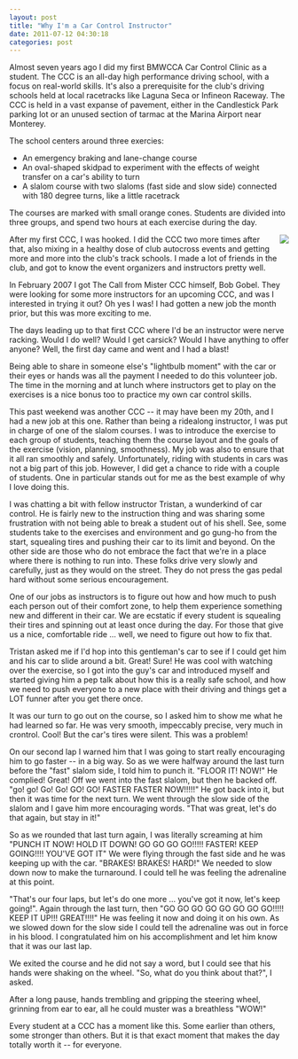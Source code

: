 ```yaml
---
layout: post
title: "Why I'm a Car Control Instructor"
date: 2011-07-12 04:30:18
categories: post
---
```

Almost seven years ago I did my first BMWCCA Car Control Clinic as a student.  The CCC is an all-day high performance driving school, with a focus on real-world skills.  It's also a prerequisite for the club's driving schools held at local racetracks like Laguna Seca or Infineon Raceway.  The CCC is held in a vast expanse of pavement, either in the Candlestick Park parking lot or an unused section of tarmac at the Marina Airport near Monterey.  

The school centers around three exercies:
<ul>
<li>An emergency braking and lane-change course</li>
<li>An oval-shaped skidpad to experiment with the effects of weight transfer on a car's ability to turn</li>
<li>A slalom course with two slaloms (fast side and slow side) connected with 180 degree turns, like a little racetrack</li>
</ul>
The courses are marked with small orange cones.  Students are divided into three groups, and spend two hours at each exercise during the day.

<img src="http://www.ggcbmwcca.org/IMAGES/clinic-photo.jpg" align="right" style="padding-left:10px;">After my first CCC, I was hooked.  I did the CCC two more times after that, also mixing in a healthy dose of club autocross events and getting more and more into the club's track schools.  I made a lot of friends in the club, and got to know the event organizers and instructors pretty well.

In February 2007 I got The Call from Mister CCC himself, Bob Gobel.  They were looking for some more instructors for an upcoming CCC, and was I interested in trying it out?   Oh yes I was!  I had gotten a new job the month prior, but this was more exciting to me.

The days leading up to that first CCC where I'd be an instructor were nerve racking.  Would I do well?  Would I get carsick?  Would I have anything to offer anyone?  Well, the first day came and went and I had a blast!

Being able to share in someone else's "lightbulb moment" with the car or their eyes or hands was all the payment I needed to do this volunteer job.  The time in the morning and at lunch where instructors get to play on the exercises is a nice bonus too to practice my own car control skills.

This past weekend was another CCC -- it may have been my 20th, and I had a new job at this one.  Rather than being a ridealong instructor, I was put in charge of one of the slalom courses.  I was to introduce the exercise to each group of students, teaching them the course layout and the goals of the exercise (vision, planning, smoothness).  My job was also to ensure that it all ran smoothly and safely.  Unfortunately, riding with students in cars was not a big part of this job.  However, I did get a chance to ride with a couple of students.  One in particular stands out for me as the best example of why I love doing this.  

I was chatting a bit with fellow instructor Tristan, a wunderkind of car control.  He is fairly new to the instruction thing and was sharing some frustration with not being able to break a student out of his shell.  See, some students take to the exercises and environment and go gung-ho from the start, squealing tires and pushing their car to its limit and beyond.  On the other side are those who do not embrace the fact that we're in a place where there is nothing to run into.  These folks drive very slowly and carefully, just as they would on the street.  They do not press the gas pedal hard without some serious encouragement.

One of our jobs as instructors is to figure out how and how much to push each person out of their comfort zone, to help them experience something new and different in their car.  We are ecstatic if every student is squealing their tires and spinning out at least once during the day.  For those that give us a nice, comfortable ride ... well, we need to figure out how to fix that.

Tristan asked me if I'd hop into this gentleman's car to see if I could get him and his car to slide around a bit.  Great!  Sure!  He was cool with watching over the exercise, so I got into the guy's car and introduced myself and started giving him a pep talk about how this is a really safe school, and how we need to push everyone to a new place with their driving and things get a LOT funner after you get there once.

It was our turn to go out on the course, so I asked him to show me what he had learned so far.  He was very smooth, impeccably precise, very much in crontrol.  Cool!  But the car's tires were silent.  This was a problem!  

On our second lap I warned him that I was going to start really encouraging him to go faster -- in a big way.  So as we were halfway around the last turn before the "fast" slalom side, I told him to punch it.  "FLOOR IT!  NOW!"  He complied!  Great!  Off we went into the fast slalom, but then he backed off.  "go! go! Go! Go! GO! GO! FASTER FASTER NOW!!!!!"  He got back into it, but then it was time for the next turn.  We went through the slow side of the slalom and I gave him more encouraging words.  "That was great, let's do that again, but stay in it!"  

So as we rounded that last turn again, I was literally screaming at him "PUNCH IT NOW!  HOLD IT DOWN!  GO GO GO GO!!!!! FASTER!  KEEP GOING!!!!  YOU'VE GOT IT"  We were flying through the fast side and he was keeping up with the car.  "BRAKES!  BRAKES! HARD!"  We needed to slow down now to make the turnaround.  I could tell he was feeling the adrenaline at this point.  

"That's our four laps, but let's do one more ... you've got it now, let's keep going!".   Again through the last turn, then "GO GO GO GO GO GO GO GO!!!!! KEEP IT UP!!! GREAT!!!!"  He was feeling it now and doing it on his own.  As we slowed down for the slow side I could tell the adrenaline was out in force in his blood.  I congratulated him on his accomplishment and let him know that it was our last lap.

We exited the course and he did not say a word, but I could see that his hands were shaking on the wheel.  "So, what do you think about that?", I asked.

After a long pause, hands trembling and gripping the steering wheel, grinning from ear to ear, all he could muster was a breathless "WOW!"

Every student at a CCC has a moment like this.  Some earlier than others, some stronger than others.  But it is that exact moment that makes the day totally worth it -- for everyone.
